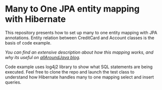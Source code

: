 # Many to One JPA entity mapping with Hibernate

This repository presents how to set up many to one entity mapping with JPA annotations. 
Entity relation between CreditCard and Account classes is the basis of code example. 

*You can find an extensive description about how this mapping works, and why its useful on [allAroundJava blog](https://allaroundjava.com/many-to-one-jpa-hibernate/).*

Code example uses log4j2 library to show what SQL statements are being executed. Feel free to clone the repo and launch the test class to understand how Hibernate handles many to one mapping select and insert queries.